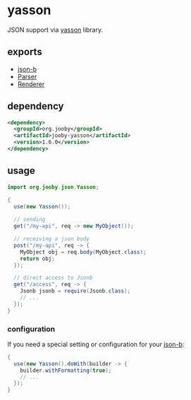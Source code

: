 # yasson

JSON support via [yasson](https://github.com/eclipse-ee4j/yasson) library.

## exports

* [json-b](http://json-b.net/users-guide.html)
* [Parser](/apidocs/org/jooby/Parser.html)
* [Renderer](/apidocs/org/jooby/Renderer.html)

## dependency

```xml
<dependency>
  <groupId>org.jooby</groupId>
  <artifactId>jooby-yasson</artifactId>
  <version>1.6.0</version>
</dependency>
```

## usage

```java
import org.jooby.json.Yasson;

{
  use(new Yasson());
 
  // sending
  get("/my-api", req -> new MyObject()); 

  // receiving a json body
  post("/my-api", req -> {
    MyObject obj = req.body(MyObject.class);
    return obj;
  });

  // direct access to Jsonb
  get("/access", req -> {
    Jsonb jsonb = require(Jsonb.class);
    // ...
  });
}
```

### configuration

If you need a special setting or configuration for your [json-b](http://json-b.net/users-guide.html):

```java
{
  use(new Yasson().doWith(builder -> {
    builder.withFormatting(true);
    // ...
  });
}
```
